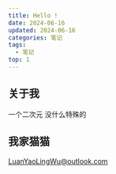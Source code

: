 ```yaml
---
title: Hello !
date: 2024-06-16
updated: 2024-06-16
categories: 笔记
tags:
  - 笔记
top: 1
---
```


## 关于我
一个二次元 没什么特殊的
  
## 我家猫猫
LuanYaoLingWu@outlook.com